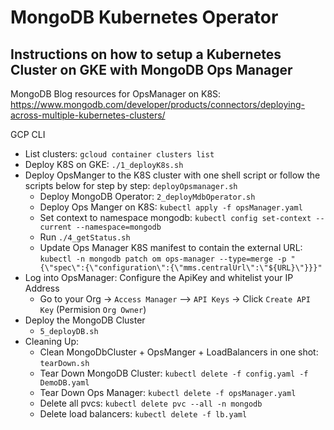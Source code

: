 # MongoDB Kubernetes Operator

## Instructions on how to setup a Kubernetes Cluster on GKE with MongoDB Ops Manager 

MongoDB Blog resources for OpsManager on K8S: https://www.mongodb.com/developer/products/connectors/deploying-across-multiple-kubernetes-clusters/

GCP CLI
- List clusters: `gcloud container clusters list`
- Deploy K8S on GKE: `./1_deployK8s.sh`
- Deploy OpsManger to the K8S cluster with one shell script or follow the scripts below for step by step: `deployOpsmanager.sh`
    - Deploy MongoDB Operator: `2_deployMdbOperator.sh`
    - Deploy Ops Manger on K8S: `kubectl apply -f opsManager.yaml`
    - Set context to namespace mongodb: `kubectl config set-context --current --namespace=mongodb`
    - Run `./4_getStatus.sh`
    - Update Ops Manager K8S manifest to contain the external URL: `kubectl -n mongodb patch om ops-manager --type=merge -p "{\"spec\":{\"configuration\":{\"mms.centralUrl\":\"${URL}\"}}}"`
- Log into OpsManager: Configure the ApiKey and whitelist your IP Address
    - Go to your Org -> `Access Manager` --> `API Keys` -> Click `Create API Key` (Permision `Org Owner`)
- Deploy the MongoDB Cluster
    - `5_deployDB.sh`
- Cleaning Up:
    - Clean MongoDbCluster + OpsManger + LoadBalancers in one shot: `tearDown.sh`
    - Tear Down MongoDB Cluster: `kubectl delete -f config.yaml -f DemoDB.yaml` 
    - Tear Down Ops Manager: `kubectl delete -f opsManager.yaml`
    - Delete all pvcs: `kubectl delete pvc --all -n mongodb`
    - Delete load balancers: `kubectl delete -f lb.yaml`


